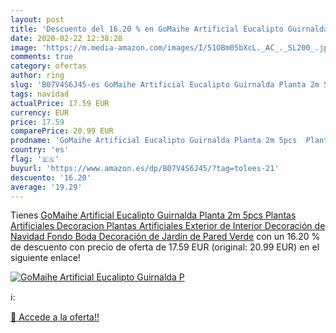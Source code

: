 ```yaml
---
layout: post
title: 'Descuento del 16.20 % en GoMaihe Artificial Eucalipto Guirnalda P'
date: 2020-02-22 12:38:28
image: 'https://m.media-amazon.com/images/I/51OBm05bXcL._AC_._SL200_.jpg'
comments: true
category: ofertas
author: ring
slug: 'B07V4S6J45-es GoMaihe Artificial Eucalipto Guirnalda Planta 2m 5pcs...'
tags: navidad
actualPrice: 17.59 EUR
currency: EUR
price: 17.59
comparePrice: 20.99 EUR
prodname: 'GoMaihe Artificial Eucalipto Guirnalda Planta 2m 5pcs  Plantas Artificiales Decoracion  Plantas Artificiales Exterior de Interior  Decoración de Navidad Fondo Boda Decoración de Jardín de Pared  Verde'
country: 'es'
flag: '🇪🇸'
buyurl: 'https://www.amazon.es/dp/B07V4S6J45/?tag=tolees-21'
descuento: '16.20'
average: '19.29'
---
```


Tienes [GoMaihe Artificial Eucalipto Guirnalda Planta 2m 5pcs  Plantas Artificiales Decoracion  Plantas Artificiales Exterior de Interior  Decoración de Navidad Fondo Boda Decoración de Jardín de Pared  Verde](https://www.amazon.es/dp/B07V4S6J45/?tag=tolees-21) con un 16.20 % de descuento con precio de oferta de 17.59 EUR (original: 20.99 EUR) en el siguiente enlace!

[![GoMaihe Artificial Eucalipto Guirnalda P](https://m.media-amazon.com/images/I/51OBm05bXcL._AC_._SL200_.jpg)](https://www.amazon.es/dp/B07V4S6J45/?tag=tolees-21)

ℹ️:


[🛒 Accede a la oferta!!](https://www.amazon.es/dp/B07V4S6J45/?tag=tolees-21)
